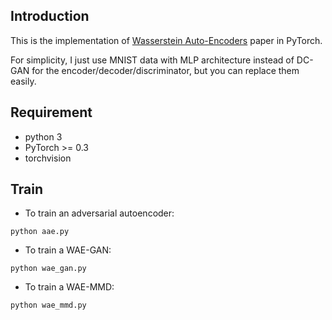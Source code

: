 ## Introduction
This is the implementation of [Wasserstein Auto-Encoders](https://arxiv.org/abs/1711.01558) paper in PyTorch.

For simplicity, I just use MNIST data with MLP architecture instead of DC-GAN for the encoder/decoder/discriminator, but you can replace them easily.

## Requirement
* python 3
* PyTorch >= 0.3
* torchvision

## Train
* To train an adversarial autoencoder:
```
python aae.py
```
* To train a WAE-GAN:
```
python wae_gan.py
```
* To train a WAE-MMD:
```
python wae_mmd.py
```
